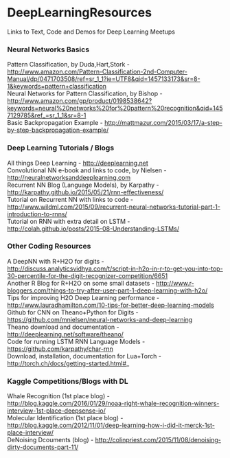 # DeepLearningResources
Links to Text, Code and Demos for Deep Learning Meetups

### Neural Networks Basics
Pattern Classification, by Duda,Hart,Stork - http://www.amazon.com/Pattern-Classification-2nd-Computer-Manual/dp/0471703508/ref=sr_1_1?ie=UTF8&qid=1457133173&sr=8-1&keywords=pattern+classification <BR>
Neural Networks for Pattern Classification, by Bishop - http://www.amazon.com/gp/product/0198538642?keywords=neural%20networks%20for%20pattern%20recognition&qid=1457129785&ref_=sr_1_1&sr=8-1 <BR>
Basic Backpropagation Example - http://mattmazur.com/2015/03/17/a-step-by-step-backpropagation-example/ <BR>

### Deep Learning Tutorials / Blogs
All things Deep Learning - http://deeplearning.net <BR>
Convolutional NN e-book and links to code, by Nielsen - http://neuralnetworksanddeeplearning.com <BR>
Recurrent NN Blog (Language Models), by Karpathy - http://karpathy.github.io/2015/05/21/rnn-effectiveness/ <BR>
Tutorial on Recurrent NN with links to code - http://www.wildml.com/2015/09/recurrent-neural-networks-tutorial-part-1-introduction-to-rnns/ <BR>
Tutorial on RNN with extra detail on LSTM - http://colah.github.io/posts/2015-08-Understanding-LSTMs/ <BR>

### Other Coding Resources
A DeepNN with R+H2O for digits - http://discuss.analyticsvidhya.com/t/script-in-h2o-in-r-to-get-you-into-top-30-percentile-for-the-digit-recognizer-competition/6651 <BR>
Another R Blog for R+H2O on some small datasets - http://www.r-bloggers.com/things-to-try-after-user-part-1-deep-learning-with-h2o/ <BR>
Tips for improving H2O Deep Learning performance - http://www.lauradhamilton.com/10-tips-for-better-deep-learning-models <BR>
Github for CNN on Theano+Python for Digits - https://github.com/mnielsen/neural-networks-and-deep-learning <BR>
Theano download and documentation - http://deeplearning.net/software/theano/ <BR>
Code for running LSTM RNN Language Models - https://github.com/karpathy/char-rnn <BR>
Download, installation, documentation for Lua+Torch - http://torch.ch/docs/getting-started.html#_ <BR>

### Kaggle Competitions/Blogs with DL 
Whale Recognition (1st place blog) - http://blog.kaggle.com/2016/01/29/noaa-right-whale-recognition-winners-interview-1st-place-deepsense-io/ <BR>
Molecular Identification (1st place blog) - http://blog.kaggle.com/2012/11/01/deep-learning-how-i-did-it-merck-1st-place-interview/ <BR>
DeNoising Dcouments (blog) - http://colinpriest.com/2015/11/08/denoising-dirty-documents-part-11/ <BR>
